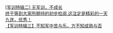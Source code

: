   
[[军训特辑二] 无军训，不成长](http://www.dianyue.me/archives/701/sy8j6kirtbh0o5vn/)  
[终于等到大家所期待的初步检阅,这注定是精彩的一天](http://www.dianyue.me/archives/721/ula00mzzh4sucw9i/)  
[九连，优秀！](http://www.dianyue.me/archives/701/qe9260cbzkfd5qku/)  
[【军训特辑三】不知军中苦与乐，方不知成熟与否](http://www.dianyue.me/archives/721/qe9260cbzkfd5qku/)
